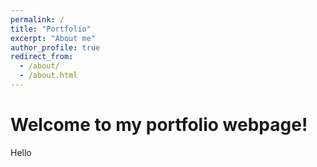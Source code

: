 ```yaml
---
permalink: /
title: "Portfolio"
excerpt: "About me"
author_profile: true
redirect_from: 
  - /about/
  - /about.html
---
```


Welcome to my portfolio webpage!
======
Hello
